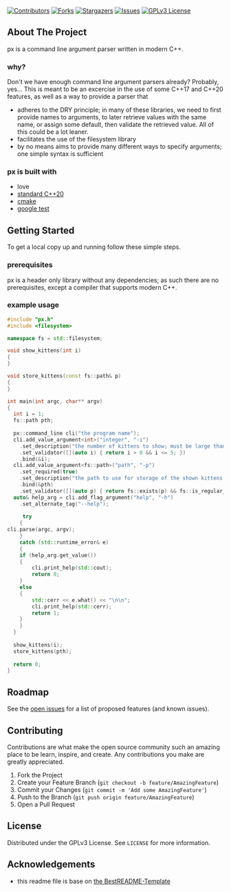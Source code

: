 <!-- PROJECT SHIELDS -->
<!--
*** I'm using markdown "reference style" links for readability.
*** Reference links are enclosed in brackets [ ] instead of parentheses ( ).
*** See the bottom of this document for the declaration of the reference variables
*** for contributors-url, forks-url, etc. This is an optional, concise syntax you may use.
*** https://www.markdownguide.org/basic-syntax/#reference-style-links
-->
[![Contributors][contributors-shield]][contributors-url]
[![Forks][forks-shield]][forks-url]
[![Stargazers][stars-shield]][stars-url]
[![Issues][issues-shield]][issues-url]
[![GPLv3 License][license-shield]][license-url]

<!-- ABOUT THE PROJECT -->
## About The Project

px is a command line argument parser written in modern C++.
### why?
Don't we have enough command line argument parsers already? Probably, yes...
This is meant to be an excercise in the use of some C++17 and C++20 features, as well as a way to provide a parser that
- adheres to the DRY principle; in many of these libraries, we need to first provide names to arguments, to later retrieve values with the same name, or assign some default, then validate the retrieved value. All of this could be a lot leaner.
- facilitates the use of the filesystem library
- by no means aims to provide many different ways to specify arguments; one simple syntax is sufficient

### px is built with

* love
* [standard C++20](https://isocpp.org)
* [cmake](https://cmake.org)
* [google test](https://github.com/google/googletest)

<!-- GETTING STARTED -->
## Getting Started

To get a local copy up and running follow these simple steps.

### prerequisites
px is a header only library without any dependencies; as such there are no prerequisites, except a compiler that supports modern C++.

<!-- USAGE EXAMPLES -->
### example usage
```c++
#include "px.h"
#include <filesystem>

namespace fs = std::filesystem;

void show_kittens(int i)
{
}

void store_kittens(const fs::path& p)
{
}

int main(int argc, char** argv)
{
  int i = 1;
  fs::path pth;
  
  px::command_line cli("the program name");
  cli.add_value_argument<int>("integer", "-i")
    .set_description("the number of kittens to show; must be large than 0 and 5 at most")
    .set_validator([](auto i) { return i > 0 && i <= 5; })
    .bind(&i);
  cli.add_value_argument<fs::path>("path", "-p")
    .set_required(true)
    .set_description("the path to use for storage of the shown kittens (must be an existing file)")
    .bind(&pth)
    .set_validator([](auto p) { return fs::exists(p) && fs::is_regular_file(p); });
  auto& help_arg = cli.add_flag_argument("help", "-h")
    .set_alternate_tag("--help");
     
     try
    {	 
cli.parse(argc, argv);
    }
    catch (std::runtime_error& e)
    {
	if (help_arg.get_value())
	{
	    cli.print_help(std::cout);
	    return 0;
	}
	else
	{
	    std::cerr << e.what() << "\n\n";
	    cli.print_help(std::cerr);
	    return 1;
	}
    }
  }
  
  show_kittens(i);
  store_kittens(pth);
  
  return 0;
}
```

<!-- ROADMAP -->
## Roadmap

See the [open issues](https://github.com/sjrdc/px/issues) for a list of proposed features (and known issues).

<!-- CONTRIBUTING -->
## Contributing

Contributions are what make the open source community such an amazing place to be learn, inspire, and create. Any contributions you make are greatly appreciated.

1. Fork the Project
2. Create your Feature Branch (`git checkout -b feature/AmazingFeature`)
3. Commit your Changes (`git commit -m 'Add some AmazingFeature'`)
4. Push to the Branch (`git push origin feature/AmazingFeature`)
5. Open a Pull Request

<!-- LICENSE -->
## License

Distributed under the GPLv3 License. See `LICENSE` for more information.

<!-- ACKNOWLEDGEMENTS -->
## Acknowledgements

* this readme file is base on [the BestREADME-Template](https://github.com/othneildrew/Best-README-Template)


<!-- MARKDOWN LINKS & IMAGES -->
<!-- https://www.markdownguide.org/basic-syntax/#reference-style-links -->
[contributors-shield]: https://img.shields.io/github/contributors/sjrdc/px.svg?style=flat-square
[contributors-url]: https://github.com/sjrdc/px/graphs/contributors
[forks-shield]: https://img.shields.io/github/forks/sjrdc/px.svg?style=flat-square
[forks-url]: https://github.com/sjrdc/px/network/members
[stars-shield]: https://img.shields.io/github/stars/sjrdc/px.svg?style=flat-square
[stars-url]: https://github.com/sjrdc/px/stargazers
[issues-shield]: https://img.shields.io/github/issues/sjrdc/px.svg?style=flat-square
[issues-url]: https://github.com/sjrdc/px/issues
[license-shield]: https://img.shields.io/github/license/sjrdc/px.svg?style=flat-square
[license-url]: https://github.com/sjrdc/px/blob/main/LICENSE
